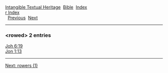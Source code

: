 [Intangible Textual Heritage](../../index)  [Bible](../index) 
[Index](index)   
[r Index](_r_)  
  [Previous](c09635)  [Next](c09637) 

------------------------------------------------------------------------

### &lt;rowed&gt; 2 entries

[Joh 6:19](../kjv/joh006.htm#019)  
[Jon 1:13](../kjv/jon001.htm#013)  

------------------------------------------------------------------------

[Next: rowers (1)](c09637)
